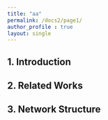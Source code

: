 ```yaml
---
title: "aa"
permalink: /docs2/page1/
author_profile : true
layout: single
---
```

## 1. Introduction

## 2. Related Works

## 3. Network Structure
